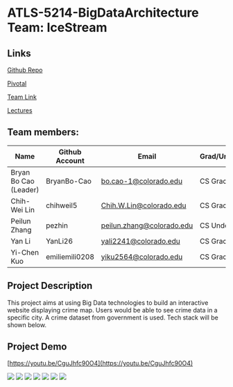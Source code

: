 # ATLS-5214-BigDataArchitecture Team: IceStream
## Links
[Github Repo](https://github.com/CUBigDataClass/IceStream)

[Pivotal](https://www.pivotaltracker.com/n/projects/1972679)

[Team Link](https://docs.google.com/spreadsheets/d/1Gv0jFhpdrLyGMqTjAnCv5wOGW3jQOCt-bI6XhQpgD9I/edit)

[Lectures](https://drive.google.com/open?id=0B3LEOOo_IkKfV1JOOXJvWl92Nnc)

## Team members:
Name | Github Account | Email | Grad/Undergrad
--- | --- | --- | ---
Bryan Bo Cao (Leader) |	BryanBo-Cao	| bo.cao-1@colorado.edu | CS Grad
Chih-Wei Lin | chihweil5 | Chih.W.Lin@colorado.edu | CS Grad
Peilun Zhang | pezhin	| peilun.zhang@colorado.edu | CS Undergrad																	
Yan Li | YanLi26 | yali2241@colorado.edu| CS Grad
Yi-Chen Kuo |	emiliemili0208 | yiku2564@colorado.edu | CS Grad

## Project Description
This project aims at using Big Data technologies to build an interactive website displaying crime map. Users would be able to see crime data in a specific city. A crime dataset from government is used. Tech stack will be shown below.

## Project Demo
[https://youtu.be/CguJhfc90O4](https://youtu.be/CguJhfc90O4)

![](img/Demo20170423SunOverview.gif)
![](img/Demo20170423SunDashboard1.gif)
![](img/Demo20170423SunDashboard2.gif)
![](img/Demo20170423SunDashboard3.gif)
![](img/Demo20170423SunChicago1.gif)
![](img/Demo20170423SunChicago2.gif)
![](img/Demo20170423SunChicago3.gif)
